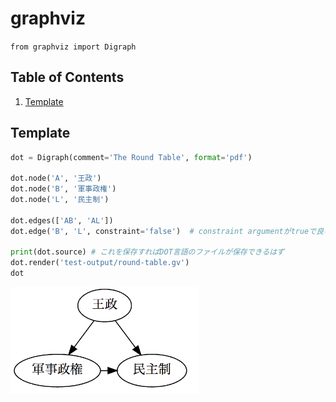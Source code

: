 # graphviz
`from graphviz import Digraph`

## Table of Contents
1. [Template](#template)

## Template
```python
dot = Digraph(comment='The Round Table', format='pdf')

dot.node('A', '王政')
dot.node('B', '軍事政権')
dot.node('L', '民主制')

dot.edges(['AB', 'AL'])
dot.edge('B', 'L', constraint='false')  # constraint argumentがtrueで良いなら、上のedgesにまとめてOK

print(dot.source) # これを保存すればDOT言語のファイルが保存できるはず
dot.render('test-output/round-table.gv')
dot
```
<img src="figures/graphviz_basic.png" width="300">
